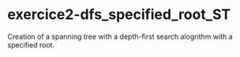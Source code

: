 # exercice2-dfs_specified_root_ST

Creation of a spanning tree with a depth-first search alogrithm with a specified root.
